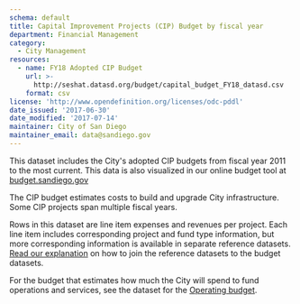 ```yaml
---
schema: default
title: Capital Improvement Projects (CIP) Budget by fiscal year
department: Financial Management
category:
  - City Management
resources:
  - name: FY18 Adopted CIP Budget
    url: >-
      http://seshat.datasd.org/budget/capital_budget_FY18_datasd.csv
    format: csv
license: 'http://www.opendefinition.org/licenses/odc-pddl'
date_issued: '2017-06-30'
date_modified: '2017-07-14'
maintainer: City of San Diego
maintainer_email: data@sandiego.gov
---
```

This dataset includes the City's adopted CIP budgets from fiscal year 2011 to the most current. This data is also visualized in our online budget tool at [budget.sandiego.gov](https://budget.sandiego.gov/transparency#/)
<!--more-->
The CIP budget estimates costs to build and upgrade City infrastructure. Some CIP projects span multiple fiscal years.

Rows in this dataset are line item expenses and revenues per project. Each line item includes corresponding project and fund type information, but more corresponding information is available in separate reference datasets. [Read our explanation](../budget-topic.html) on how to join the reference datasets to the budget datasets.

For the budget that estimates how much the City will spend to fund operations and services, see the dataset for the [Operating budget](operating-budget.md).